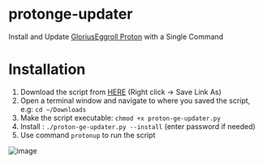 # protonge-updater
Install and Update [GloriusEggroll Proton](https://github.com/GloriousEggroll/proton-ge-custom) with a Single Command

# Installation
1. Download the script from [HERE](https://github.com/AUNaseef/protonge-updater/raw/main/proton-ge-updater.py) (Right click -> Save Link As)
2. Open a terminal window and navigate to where you saved the script, e.g: `cd ~/Downloads`
3. Make the script executable: `chmod +x proton-ge-updater.py`
4. Install : `./proton-ge-updater.py --install` (enter password if needed)
5. Use command `protonup` to run the script

![image](https://user-images.githubusercontent.com/17310513/113969682-09429c80-9853-11eb-818c-c5879e3df294.png)

